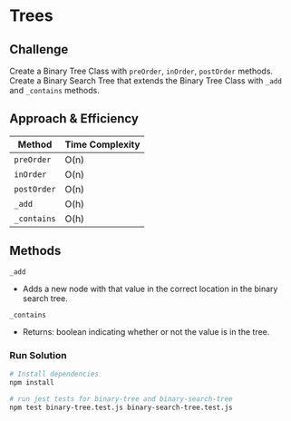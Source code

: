 # Trees
<!-- Short summary or background information -->

## Challenge
Create a Binary Tree Class with `preOrder`, `inOrder`, `postOrder` methods.
Create a Binary Search Tree that extends the Binary Tree Class with `_add` and `_contains` methods.

## Approach & Efficiency
| Method  | Time Complexity |
| ---- | ---- |
| `preOrder` | O(n) |
| `inOrder` | O(n) |
| `postOrder` | O(n) |
| `_add` | O(h) |
| `_contains` | O(h) |

## Methods

`_add`

- Adds a new node with that value in the correct location in the binary search tree.

`_contains`

- Returns: boolean indicating whether or not the value is in the tree.

### Run Solution

```sh
# Install dependencies
npm install

# run jest tests for binary-tree and binary-search-tree
npm test binary-tree.test.js binary-search-tree.test.js
```
